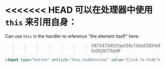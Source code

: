 <<<<<<< HEAD
可以在处理器中使用 `this` 来引用自身：
=======
Can use `this` in the handler to reference "the element itself" here:
>>>>>>> 08734734021aa128c13da2382fe8fa062677bb9f

```html run height=50
<input type="button" onclick="this.hidden=true" value="Click to hide">
```
